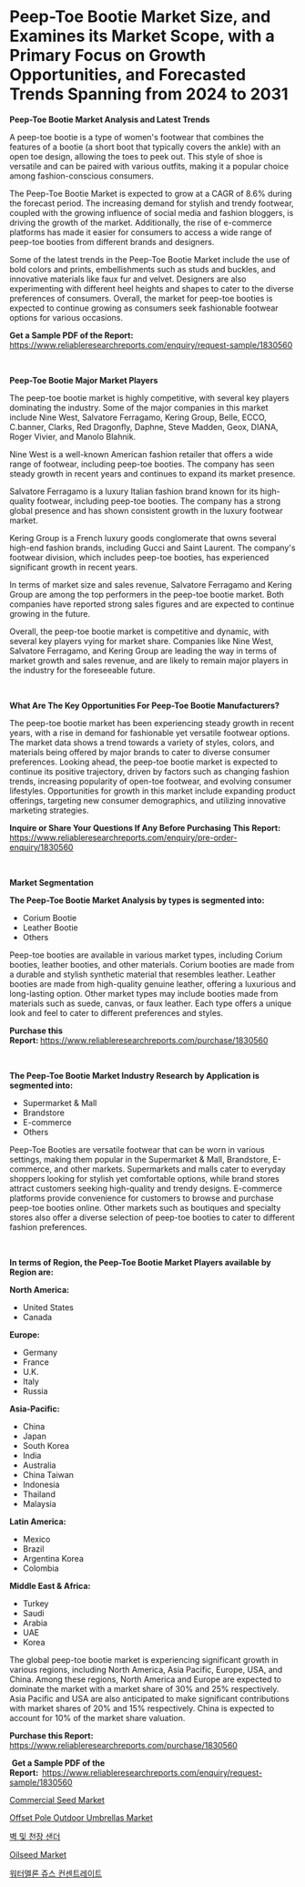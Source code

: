 <p><h1>Peep-Toe Bootie Market Size, and Examines its Market Scope, with a Primary Focus on Growth Opportunities, and Forecasted Trends Spanning from 2024 to 2031</h1></p><p><strong>Peep-Toe Bootie Market Analysis and Latest Trends</strong></p>
<p><p>A peep-toe bootie is a type of women's footwear that combines the features of a bootie (a short boot that typically covers the ankle) with an open toe design, allowing the toes to peek out. This style of shoe is versatile and can be paired with various outfits, making it a popular choice among fashion-conscious consumers.</p><p>The Peep-Toe Bootie Market is expected to grow at a CAGR of 8.6% during the forecast period. The increasing demand for stylish and trendy footwear, coupled with the growing influence of social media and fashion bloggers, is driving the growth of the market. Additionally, the rise of e-commerce platforms has made it easier for consumers to access a wide range of peep-toe booties from different brands and designers.</p><p>Some of the latest trends in the Peep-Toe Bootie Market include the use of bold colors and prints, embellishments such as studs and buckles, and innovative materials like faux fur and velvet. Designers are also experimenting with different heel heights and shapes to cater to the diverse preferences of consumers. Overall, the market for peep-toe booties is expected to continue growing as consumers seek fashionable footwear options for various occasions.</p></p>
<p><strong>Get a Sample PDF of the Report:&nbsp;</strong> <a href="https://www.reliableresearchreports.com/enquiry/request-sample/1830560">https://www.reliableresearchreports.com/enquiry/request-sample/1830560</a></p>
<p>&nbsp;</p>
<p><strong>Peep-Toe Bootie Major Market Players</strong></p>
<p><p>The peep-toe bootie market is highly competitive, with several key players dominating the industry. Some of the major companies in this market include Nine West, Salvatore Ferragamo, Kering Group, Belle, ECCO, C.banner, Clarks, Red Dragonfly, Daphne, Steve Madden, Geox, DIANA, Roger Vivier, and Manolo Blahnik.</p><p>Nine West is a well-known American fashion retailer that offers a wide range of footwear, including peep-toe booties. The company has seen steady growth in recent years and continues to expand its market presence.</p><p>Salvatore Ferragamo is a luxury Italian fashion brand known for its high-quality footwear, including peep-toe booties. The company has a strong global presence and has shown consistent growth in the luxury footwear market.</p><p>Kering Group is a French luxury goods conglomerate that owns several high-end fashion brands, including Gucci and Saint Laurent. The company's footwear division, which includes peep-toe booties, has experienced significant growth in recent years.</p><p>In terms of market size and sales revenue, Salvatore Ferragamo and Kering Group are among the top performers in the peep-toe bootie market. Both companies have reported strong sales figures and are expected to continue growing in the future.</p><p>Overall, the peep-toe bootie market is competitive and dynamic, with several key players vying for market share. Companies like Nine West, Salvatore Ferragamo, and Kering Group are leading the way in terms of market growth and sales revenue, and are likely to remain major players in the industry for the foreseeable future.</p></p>
<p>&nbsp;</p>
<p><strong>What Are The Key Opportunities For Peep-Toe Bootie Manufacturers?</strong></p>
<p><p>The peep-toe bootie market has been experiencing steady growth in recent years, with a rise in demand for fashionable yet versatile footwear options. The market data shows a trend towards a variety of styles, colors, and materials being offered by major brands to cater to diverse consumer preferences. Looking ahead, the peep-toe bootie market is expected to continue its positive trajectory, driven by factors such as changing fashion trends, increasing popularity of open-toe footwear, and evolving consumer lifestyles. Opportunities for growth in this market include expanding product offerings, targeting new consumer demographics, and utilizing innovative marketing strategies.</p></p>
<p><strong>Inquire or Share Your Questions If Any Before Purchasing This Report:</strong> <a href="https://www.reliableresearchreports.com/enquiry/pre-order-enquiry/1830560">https://www.reliableresearchreports.com/enquiry/pre-order-enquiry/1830560</a></p>
<p>&nbsp;</p>
<p><strong>Market Segmentation</strong></p>
<p><strong>The Peep-Toe Bootie Market Analysis by types is segmented into:</strong></p>
<p><ul><li>Corium Bootie</li><li>Leather Bootie</li><li>Others</li></ul></p>
<p><p>Peep-toe booties are available in various market types, including Corium booties, leather booties, and other materials. Corium booties are made from a durable and stylish synthetic material that resembles leather. Leather booties are made from high-quality genuine leather, offering a luxurious and long-lasting option. Other market types may include booties made from materials such as suede, canvas, or faux leather. Each type offers a unique look and feel to cater to different preferences and styles.</p></p>
<p><strong>Purchase this Report:&nbsp;</strong><a href="https://www.reliableresearchreports.com/purchase/1830560">https://www.reliableresearchreports.com/purchase/1830560</a></p>
<p>&nbsp;</p>
<p><strong>The Peep-Toe Bootie Market Industry Research by Application is segmented into:</strong></p>
<p><ul><li>Supermarket & Mall</li><li>Brandstore</li><li>E-commerce</li><li>Others</li></ul></p>
<p><p>Peep-Toe Booties are versatile footwear that can be worn in various settings, making them popular in the Supermarket & Mall, Brandstore, E-commerce, and other markets. Supermarkets and malls cater to everyday shoppers looking for stylish yet comfortable options, while brand stores attract customers seeking high-quality and trendy designs. E-commerce platforms provide convenience for customers to browse and purchase peep-toe booties online. Other markets such as boutiques and specialty stores also offer a diverse selection of peep-toe booties to cater to different fashion preferences.</p></p>
<p>&nbsp;</p>
<p><strong>In terms of Region, the Peep-Toe Bootie Market Players available by Region are:</strong></p>
<p>
    <p> <strong> North America: </strong>
        <ul>
            <li>United States</li>
            <li>Canada</li>
        </ul>
        </p> 
    <p> <strong> Europe: </strong>
        <ul>
            <li>Germany</li>
            <li>France</li>
            <li>U.K.</li>
            <li>Italy</li>
            <li>Russia</li>
        </ul>
        </p> 
    <p> <strong> Asia-Pacific: </strong>
        <ul>
            <li>China</li>
            <li>Japan</li>
            <li>South Korea</li>
            <li>India</li>
            <li>Australia</li>
            <li>China Taiwan</li>
            <li>Indonesia</li>
            <li>Thailand</li>
            <li>Malaysia</li>
        </ul>
        </p> 
    <p> <strong> Latin America: </strong>
        <ul>
            <li>Mexico</li>
            <li>Brazil</li>
            <li>Argentina Korea</li>
            <li>Colombia</li>
        </ul>
        </p> 
    <p> <strong> Middle East & Africa: </strong>
        <ul>
            <li>Turkey</li>
            <li>Saudi</li>
            <li>Arabia</li>
            <li>UAE</li>
            <li>Korea</li>
        </ul>
    </p>
    </p>
<p><p>The global peep-toe bootie market is experiencing significant growth in various regions, including North America, Asia Pacific, Europe, USA, and China. Among these regions, North America and Europe are expected to dominate the market with a market share of 30% and 25% respectively. Asia Pacific and USA are also anticipated to make significant contributions with market shares of 20% and 15% respectively. China is expected to account for 10% of the market share valuation.</p></p>
<p><strong>Purchase this Report: </strong><a href="https://www.reliableresearchreports.com/purchase/1830560">https://www.reliableresearchreports.com/purchase/1830560</a></p>
<p>&nbsp;<strong>Get a Sample PDF of the Report:&nbsp;&nbsp;</strong><a href="https://www.reliableresearchreports.com/enquiry/request-sample/1830560">https://www.reliableresearchreports.com/enquiry/request-sample/1830560</a></p>
<p><strong></strong></p>
<p><p><a href="https://issuu.com/reportprime-2/docs/commercial-seed-market-size-2030.pptx">Commercial Seed Market</a></p><p><a href="https://github.com/dx0328/Market-Research-Report-List-2/blob/main/offset-pole-outdoor-umbrellas-market.md">Offset Pole Outdoor Umbrellas Market</a></p><p><a href="https://github.com/Elenrrera7685/Market-Research-Report-List-1/blob/main/95356086769.md">벽 및 천장 샌더</a></p><p><a href="https://issuu.com/reportprime-2/docs/oilseed-market-size-2030.pptx">Oilseed Market</a></p><p><a href="https://github.com/vsn7qpua81q/Market-Research-Report-List-1/blob/main/16968416768.md">워터멜론 쥬스 컨센트레이트</a></p></p>